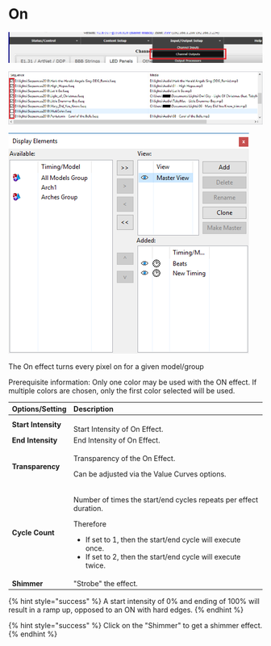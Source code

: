 # On

![Icon](../../.gitbook/assets/image%20%28234%29.png)

![Sequencer Grid](../../.gitbook/assets/image%20%28602%29.png)

![](../../.gitbook/assets/image%20%2891%29.png)

The On effect turns every pixel on for a given model/group

Prerequisite information: Only one color may be used with the ON effect.  If multiple colors are chosen, only the first color selected will be used.



<table>
  <thead>
    <tr>
      <th style="text-align:left"><b>Options/Setting</b>
      </th>
      <th style="text-align:left"><b>Description</b>
      </th>
    </tr>
  </thead>
  <tbody>
    <tr>
      <td style="text-align:left"><b>Start Intensity</b>
      </td>
      <td style="text-align:left">
        <br />Start Intensity of On Effect.</td>
    </tr>
    <tr>
      <td style="text-align:left"><b>End Intensity</b>
      </td>
      <td style="text-align:left">End Intensity of On Effect.</td>
    </tr>
    <tr>
      <td style="text-align:left"><b>Transparency</b>
      </td>
      <td style="text-align:left">
        <p>Transparency of the On Effect.</p>
        <p></p>
        <p>Can be adjusted via the Value Curves options.</p>
      </td>
    </tr>
    <tr>
      <td style="text-align:left"><b>Cycle Count</b>
      </td>
      <td style="text-align:left">
        <p>Number of times the start/end cycles repeats per effect duration.</p>
        <p></p>
        <p>Therefore</p>
        <ul>
          <li>If set to 1, then the start/end cycle will execute once.</li>
          <li>If set to 2, then the start/end cycle will execute twice.</li>
        </ul>
      </td>
    </tr>
    <tr>
      <td style="text-align:left"><b>Shimmer</b>
      </td>
      <td style="text-align:left">&quot;Strobe&quot; the effect.</td>
    </tr>
  </tbody>
</table>{% hint style="success" %}
A start intensity of 0% and ending of 100% will result in a ramp up, opposed to an ON with hard edges.
{% endhint %}

{% hint style="success" %}
Click on the "Shimmer" to get a shimmer effect.
{% endhint %}

